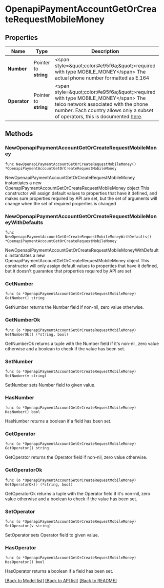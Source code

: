 # OpenapiPaymentAccountGetOrCreateRequestMobileMoney

## Properties

Name | Type | Description | Notes
------------ | ------------- | ------------- | -------------
**Number** | Pointer to **string** | &lt;span style&#x3D;\&quot;color:#e95f6a;\&quot;&gt;required with type MOBILE_MONEY&lt;/span&gt;  The actual phone number formatted as E.164 | [optional] 
**Operator** | Pointer to **string** | &lt;span style&#x3D;\&quot;color:#e95f6a;\&quot;&gt;required with type MOBILE_MONEY&lt;/span&gt;  The telco network associated with the phone number. Each country allows only a subset of operators, this is documented [here](post_payment-accounts#mobile-money). | [optional] 

## Methods

### NewOpenapiPaymentAccountGetOrCreateRequestMobileMoney

`func NewOpenapiPaymentAccountGetOrCreateRequestMobileMoney() *OpenapiPaymentAccountGetOrCreateRequestMobileMoney`

NewOpenapiPaymentAccountGetOrCreateRequestMobileMoney instantiates a new OpenapiPaymentAccountGetOrCreateRequestMobileMoney object
This constructor will assign default values to properties that have it defined,
and makes sure properties required by API are set, but the set of arguments
will change when the set of required properties is changed

### NewOpenapiPaymentAccountGetOrCreateRequestMobileMoneyWithDefaults

`func NewOpenapiPaymentAccountGetOrCreateRequestMobileMoneyWithDefaults() *OpenapiPaymentAccountGetOrCreateRequestMobileMoney`

NewOpenapiPaymentAccountGetOrCreateRequestMobileMoneyWithDefaults instantiates a new OpenapiPaymentAccountGetOrCreateRequestMobileMoney object
This constructor will only assign default values to properties that have it defined,
but it doesn't guarantee that properties required by API are set

### GetNumber

`func (o *OpenapiPaymentAccountGetOrCreateRequestMobileMoney) GetNumber() string`

GetNumber returns the Number field if non-nil, zero value otherwise.

### GetNumberOk

`func (o *OpenapiPaymentAccountGetOrCreateRequestMobileMoney) GetNumberOk() (*string, bool)`

GetNumberOk returns a tuple with the Number field if it's non-nil, zero value otherwise
and a boolean to check if the value has been set.

### SetNumber

`func (o *OpenapiPaymentAccountGetOrCreateRequestMobileMoney) SetNumber(v string)`

SetNumber sets Number field to given value.

### HasNumber

`func (o *OpenapiPaymentAccountGetOrCreateRequestMobileMoney) HasNumber() bool`

HasNumber returns a boolean if a field has been set.

### GetOperator

`func (o *OpenapiPaymentAccountGetOrCreateRequestMobileMoney) GetOperator() string`

GetOperator returns the Operator field if non-nil, zero value otherwise.

### GetOperatorOk

`func (o *OpenapiPaymentAccountGetOrCreateRequestMobileMoney) GetOperatorOk() (*string, bool)`

GetOperatorOk returns a tuple with the Operator field if it's non-nil, zero value otherwise
and a boolean to check if the value has been set.

### SetOperator

`func (o *OpenapiPaymentAccountGetOrCreateRequestMobileMoney) SetOperator(v string)`

SetOperator sets Operator field to given value.

### HasOperator

`func (o *OpenapiPaymentAccountGetOrCreateRequestMobileMoney) HasOperator() bool`

HasOperator returns a boolean if a field has been set.


[[Back to Model list]](../README.md#documentation-for-models) [[Back to API list]](../README.md#documentation-for-api-endpoints) [[Back to README]](../README.md)


